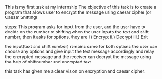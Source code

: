 This is my first task at my internship
The objective of this task is to create a program that allows user to encrypt the message using caesar cipher (or Caesar Shifting)

steps:
This program asks for input from the user, and the user have to decide on the number of shifting
when the user inputs the text and shift number, then it asks for options. they are
i.) Encrypt
ii.) Decrypt
iii.) Exit

the input(text and shift number) remains same for both options
the user can choose any options and give input the text message accordingly and relay the encrypted message and the receiver can decrypt the message using the help of shiftnumber and encrypted text


this task has given me a clear vision on encryption and caesar cipher.

